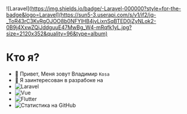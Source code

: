 ![Laravel](https://img.shields.io/badge/-Laravel-000000?style=for-the-badge&logo=Laravel](https://sun5-3.userapi.com/s/v1/if2/jq-_ToR43rC3KvRgOJOO8b0NFYlHB4jvLixnSqBTED0jZyNLok2-0B9j4XxwZQiJddguuE47MwBg_W4-mRqfk1yL.jpg?size=2120x352&quality=96&type=album)
# Кто я?
- 👋 Привет, Меня зовут Владимир ```Kosa```
- 👀 Я заинтересован в разрабоке на
- ![Laravel](https://img.shields.io/badge/-Laravel-000000?style=for-the-badge&logo=Laravel)
- ![Vue](https://img.shields.io/badge/-Vue.Js-000000?style=for-the-badge&logo=Vue.js)
- ![Flutter](https://img.shields.io/badge/-Flutter-000000?style=for-the-badge&logo=Flutter)
- ![Статистика на GitHub](https://github-readme-stats.vercel.app/api?username=vova641&show_icons=true&theme=radical)


<!---
vova641/vova641 is a ✨ special ✨ repository because its `README.md` (this file) appears on your GitHub profile.
You can click the Preview link to take a look at your changes.
--->
